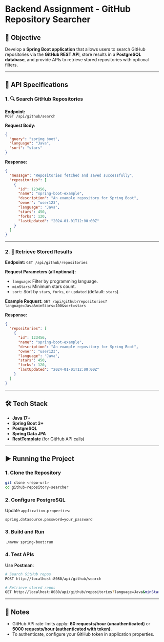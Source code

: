 # Backend Assignment - GitHub Repository Searcher

## 📌 Objective
Develop a **Spring Boot application** that allows users to search GitHub repositories via the **GitHub REST API**, store results in a **PostgreSQL database**, and provide APIs to retrieve stored repositories with optional filters.

---
## 📡 API Specifications

### 1. 🔍 Search GitHub Repositories
**Endpoint:**  
`POST /api/github/search`

**Request Body:**
```json
{
  "query": "spring boot",
  "language": "Java",
  "sort": "stars"
}
````

**Response:**

```json
{
  "message": "Repositories fetched and saved successfully",
  "repositories": [
    {
      "id": 123456,
      "name": "spring-boot-example",
      "description": "An example repository for Spring Boot",
      "owner": "user123",
      "language": "Java",
      "stars": 450,
      "forks": 120,
      "lastUpdated": "2024-01-01T12:00:00Z"
    }
  ]
}
```

---

### 2. 📂 Retrieve Stored Results

**Endpoint:**
`GET /api/github/repositories`

**Request Parameters (all optional):**

* `language`: Filter by programming language.
* `minStars`: Minimum stars count.
* `sort`: Sort by `stars`, `forks`, or `updated` (default: `stars`).

**Example Request:**
`GET /api/github/repositories?language=Java&minStars=100&sort=stars`

**Response:**

```json
{
  "repositories": [
    {
      "id": 123456,
      "name": "spring-boot-example",
      "description": "An example repository for Spring Boot",
      "owner": "user123",
      "language": "Java",
      "stars": 450,
      "forks": 120,
      "lastUpdated": "2024-01-01T12:00:00Z"
    }
  ]
}
```

---

## 🛠️ Tech Stack

* **Java 17+**
* **Spring Boot 3+**
* **PostgreSQL**
* **Spring Data JPA**
* **RestTemplate** (for GitHub API calls)

---

## ▶️ Running the Project

### 1. Clone the Repository

```bash
git clone <repo-url>
cd github-repository-searcher
```

### 2. Configure PostgreSQL

Update `application.properties`:

```properties
spring.datasource.password=your_password
```

### 3. Build and Run

```bash
./mvnw spring-boot:run
```

### 4. Test APIs

Use **Postman**:

```bash
# Search GitHub repos
POST http://localhost:8080/api/github/search

# Retrieve stored repos
GET http://localhost:8080/api/github/repositories?language=Java&minStars=100&sort=stars
```

---

## 📖 Notes

* GitHub API rate limits apply: **60 requests/hour (unauthenticated)** or **5000 requests/hour (authenticated with token)**.
* To authenticate, configure your GitHub token in application properties.
